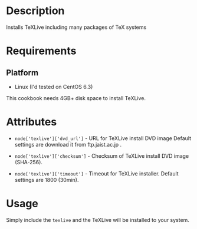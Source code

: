 Description
===========

Installs TeXLive including many packages of TeX systems

Requirements
============

## Platform

* Linux (I'd tested on CentOS 6.3)

This cookbook needs 4GB+ disk space to install TeXLive.

Attributes
==========

* `node['texlive']['dvd_url']` - URL for TeXLive install DVD image
  Default settings are download it from ftp.jaist.ac.jp .

* `node['texlive']['checksum']` - Checksum of TeXLive install DVD image
  (SHA-256).

* `node['texlive']['timeout']` - Timeout for TeXLive installer.
  Default settings are 1800 (30min).

Usage
=====

Simply include the `texlive` and the TeXLive will be installed to your system.
